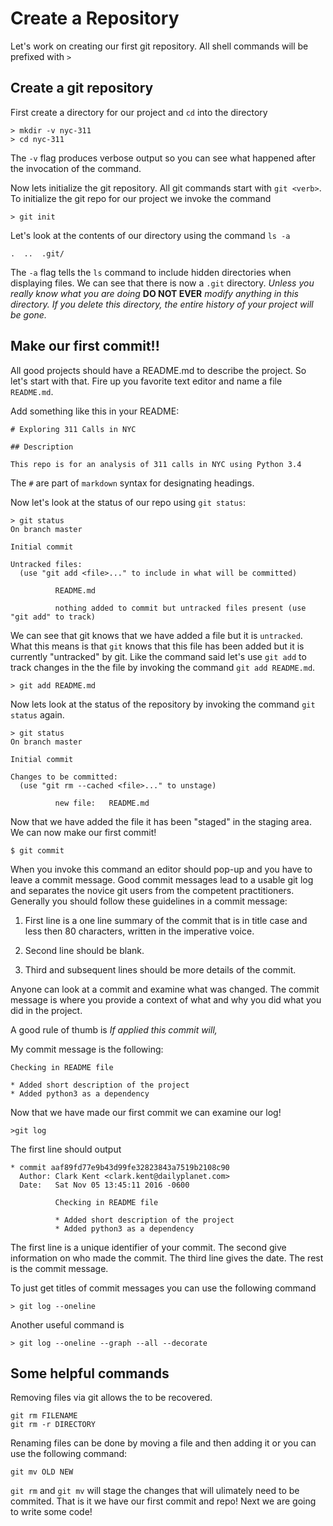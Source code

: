 # Create a Repository

Let's work on creating our first git repository. All shell commands will be prefixed with `>`


## Create a git repository
First create a directory for our project and `cd` into the directory
```
> mkdir -v nyc-311
> cd nyc-311
```
The `-v` flag produces verbose output so you can see what happened after the invocation of the command. 

Now lets initialize the git repository. All git commands start with `git <verb>`.  To initialize the git repo
for our project we invoke the command
```
> git init
```
Let's look at the contents of our directory using the command `ls -a`
```
.  ..  .git/
```
The `-a` flag tells the `ls` command to include hidden directories when displaying files. We can see that there
is now a `.git` directory.  *Unless you really know what you are doing* **DO NOT EVER** *modify anything in this 
directory. If you delete this directory, the entire history of your project will be gone.*

## Make our first commit!!

All good projects should have a README.md to describe the project. So let's start with that. Fire up 
you favorite text editor and name a file `README.md`.

Add something like this in your README: 
```
# Exploring 311 Calls in NYC

## Description

This repo is for an analysis of 311 calls in NYC using Python 3.4
```
The `#` are part of `markdown` syntax for designating headings. 

Now let's look at the status of our repo using `git status`:
```
> git status
On branch master

Initial commit

Untracked files:
  (use "git add <file>..." to include in what will be committed)
  
          README.md
          
          nothing added to commit but untracked files present (use "git add" to track)
```
We can see that git knows that we have added a file but it is `untracked`. What this means is that `git`
knows that this file has been added but it is currently "untracked" by git. Like the command said let's use `git add` to 
track changes in the the file by invoking the command `git add README.md`. 
```
> git add README.md
```
Now lets look at the status of the repository by invoking the command `git status` again. 

```
> git status 
On branch master

Initial commit

Changes to be committed:
  (use "git rm --cached <file>..." to unstage)
  
          new file:   README.md
```
Now that we have added the file it has been "staged" in the staging area. We can now make our first commit!
```
$ git commit 
```
When you invoke this command an editor should pop-up and you have to leave a commit message. Good commit
messages lead to a usable git log and separates the novice git users from the competent practitioners. 
Generally you should follow these guidelines in a commit message: 

1. First line is a one line summary of the commit that is in title case and less
then 80 characters, written in the imperative voice. 

2. Second line should be blank. 

3. Third and subsequent lines should be more details of the commit.

Anyone can look at a commit and examine what was changed. The commit message
is where you provide a context of what and why you did what you did in the project.

A good rule of thumb is *If applied this commit will, <insert title of git message here>*

My commit message is the following: 
```
Checking in README file

* Added short description of the project
* Added python3 as a dependency
```
Now that we have made our first commit we can examine our log!
```
>git log 
```
The first line should output 
```
* commit aaf89fd77e9b43d99fe32823843a7519b2108c90
  Author: Clark Kent <clark.kent@dailyplanet.com>
  Date:   Sat Nov 05 13:45:11 2016 -0600
    
          Checking in README file
          
          * Added short description of the project
          * Added python3 as a dependency
```
The first line is a unique identifier of your commit. The second
give information on who made the commit. The third line gives the 
date. The rest is the commit message.

To just get titles of commit messages you can use the following command
```
> git log --oneline
```
Another useful command is
```
> git log --oneline --graph --all --decorate
```

## Some helpful commands
Removing files via git allows the to be recovered. 
```
git rm FILENAME
git rm -r DIRECTORY
```
Renaming files can be done by moving a file and then
adding it or you can use the following command:
```
git mv OLD NEW
```
`git rm` and `git mv` will stage the changes that will ulimately
need to be commited. 
That is it we have our first commit and repo! Next we are going to write some code! 
